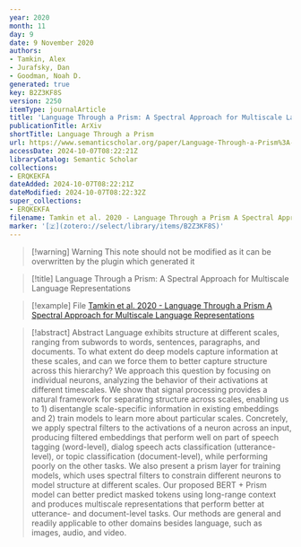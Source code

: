 ```yaml
---
year: 2020
month: 11
day: 9
date: 9 November 2020
authors:
- Tamkin, Alex
- Jurafsky, Dan
- Goodman, Noah D.
generated: true
key: B2Z3KF8S
version: 2250
itemType: journalArticle
title: 'Language Through a Prism: A Spectral Approach for Multiscale Language Representations'
publicationTitle: ArXiv
shortTitle: Language Through a Prism
url: https://www.semanticscholar.org/paper/Language-Through-a-Prism%3A-A-Spectral-Approach-for-Tamkin-Jurafsky/38d5e7774e79861315e043dc2dd764d051516d74
accessDate: 2024-10-07T08:22:21Z
libraryCatalog: Semantic Scholar
collections:
- ERQKEKFA
dateAdded: 2024-10-07T08:22:21Z
dateModified: 2024-10-07T08:22:32Z
super_collections:
- ERQKEKFA
filename: Tamkin et al. 2020 - Language Through a Prism A Spectral Approach for Multiscale Language Representations
marker: '[🇿](zotero://select/library/items/B2Z3KF8S)'
---
```



 > 
 > \[!warning\] Warning
 > This note should not be modified as it can be overwritten by the plugin which generated it

 > 
 > \[!title\] Language Through a Prism: A Spectral Approach for Multiscale Language Representations

 > 
 > \[!example\] File
 > [Tamkin et al. 2020 - Language Through a Prism A Spectral Approach for Multiscale Language Representations](Tamkin%20et%20al.%202020%20-%20Language%20Through%20a%20Prism%20A%20Spectral%20Approach%20for%20Multiscale%20Language%20Representations.pdf)

 > 
 > \[!abstract\] Abstract
 > Language exhibits structure at different scales, ranging from subwords to words, sentences, paragraphs, and documents. To what extent do deep models capture information at these scales, and can we force them to better capture structure across this hierarchy? We approach this question by focusing on individual neurons, analyzing the behavior of their activations at different timescales. We show that signal processing provides a natural framework for separating structure across scales, enabling us to 1) disentangle scale-specific information in existing embeddings and 2) train models to learn more about particular scales. Concretely, we apply spectral filters to the activations of a neuron across an input, producing filtered embeddings that perform well on part of speech tagging (word-level), dialog speech acts classification (utterance-level), or topic classification (document-level), while performing poorly on the other tasks. We also present a prism layer for training models, which uses spectral filters to constrain different neurons to model structure at different scales. Our proposed BERT + Prism model can better predict masked tokens using long-range context and produces multiscale representations that perform better at utterance- and document-level tasks. Our methods are general and readily applicable to other domains besides language, such as images, audio, and video.
